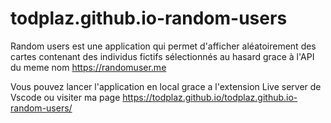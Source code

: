 # todplaz.github.io-random-users

Random users est une application qui permet d'afficher aléatoirement des cartes contenant des individus fictifs 
sélectionnés au hasard grace à l'API du meme nom https://randomuser.me

Vous pouvez lancer l'application en local grace a l'extension Live server de Vscode ou visiter ma page https://todplaz.github.io/todplaz.github.io-random-users/
